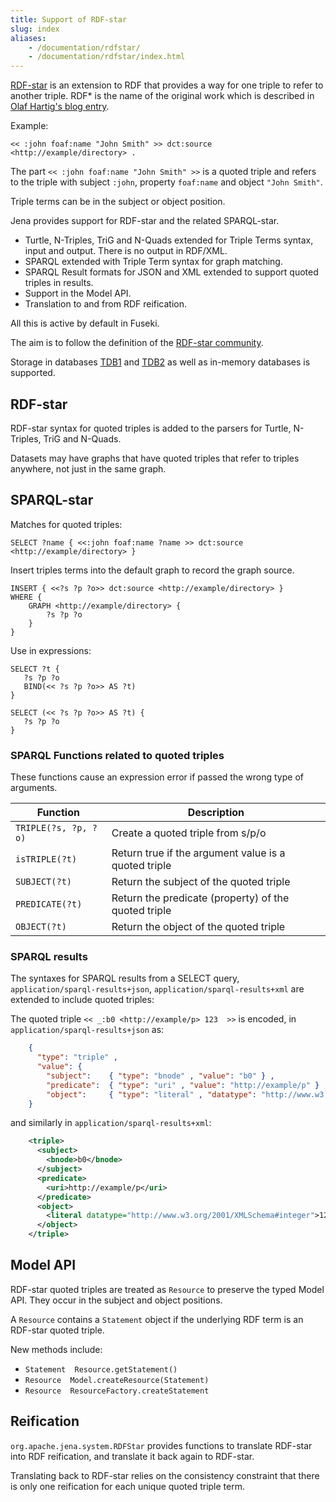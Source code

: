 ```yaml
---
title: Support of RDF-star
slug: index
aliases:
    - /documentation/rdfstar/
    - /documentation/rdfstar/index.html
---
```


[RDF-star](https://w3c.github.io/rdf-star/) is an extension to RDF that provides
a way for one triple to refer to another triple. RDF\* is the name of the
original work which is described in
[Olaf Hartig's blog entry](https://blog.liu.se/olafhartig/2019/01/10/position-statement-rdf-star-and-sparql-star/).

Example:

```turtle
<< :john foaf:name "John Smith" >> dct:source <http://example/directory> .
```

The part `<< :john foaf:name "John Smith" >>` is a quoted triple and refers to the triple with subject `:john`, property `foaf:name` and object `"John Smith"`.

Triple terms can be in the subject or object position.

Jena provides support for RDF-star and the related SPARQL-star.

* Turtle, N-Triples, TriG and N-Quads extended for Triple Terms syntax,
  input and output.  There is no output in RDF/XML.
* SPARQL extended with Triple Term syntax for graph matching.
* SPARQL Result formats for JSON and XML extended to support quoted triples in results.
* Support in the Model API.
* Translation to and from RDF reification.

All this is active by default in Fuseki.

The aim is to follow the definition of the [RDF-star community](https://w3c.github.io/rdf-star/).

Storage in databases [TDB1](/documentation/tdb) and [TDB2](/documentation/tdb2/)
as well as in-memory databases is supported.

## RDF-star

RDF-star syntax for quoted triples is added to the parsers for Turtle, N-Triples, TriG and N-Quads.

Datasets may have graphs that have quoted triples that refer to triples anywhere, not just in the same graph.

## SPARQL-star

Matches for quoted triples:

```sparql
SELECT ?name { <<:john foaf:name ?name >> dct:source <http://example/directory> }
```

Insert triples terms into the default graph to record the graph source.

```sparql
INSERT { <<?s ?p ?o>> dct:source <http://example/directory> }
WHERE {
    GRAPH <http://example/directory> {
        ?s ?p ?o
    }
}
```

Use in expressions:

```sparql
SELECT ?t {
   ?s ?p ?o 
   BIND(<< ?s ?p ?o>> AS ?t)
}
```
```sparql
SELECT (<< ?s ?p ?o>> AS ?t) {
   ?s ?p ?o 
}
```

### SPARQL Functions related to quoted triples

These functions cause an expression error if passed the wrong type of arguments.

| Function             | Description |
|----------------------|------------------------ |
| `TRIPLE(?s, ?p, ?o)` | Create a quoted triple from s/p/o                    |
| `isTRIPLE(?t)`       | Return true if the argument value is a quoted triple |
| `SUBJECT(?t)`        | Return the subject of the quoted triple               |
| `PREDICATE(?t)`      | Return the predicate (property) of the quoted triple  |
| `OBJECT(?t)`         | Return the object of the quoted triple                |

### SPARQL results

The syntaxes for SPARQL results from a SELECT query, `application/sparql-results+json`,
`application/sparql-results+xml` are extended to include quoted triples:

The quoted triple `<< _:b0 <http://example/p> 123  >>` is encoded, in
`application/sparql-results+json` as:

```json
    {
      "type": "triple" ,
      "value": {
        "subject":    { "type": "bnode" , "value": "b0" } ,
        "predicate":  { "type": "uri" , "value": "http://example/p" } ,
        "object":     { "type": "literal" , "datatype": "http://www.w3.org/2001/XMLSchema#integer" , "value": "123" }
    }
```

and similarly in `application/sparql-results+xml`:

```xml
    <triple>
      <subject>
        <bnode>b0</bnode>
      </subject>
      <predicate>
        <uri>http://example/p</uri>
      </predicate>
      <object>
        <literal datatype="http://www.w3.org/2001/XMLSchema#integer">123</literal>
      </object>
    </triple>
```

## Model API

RDF-star quoted triples are treated as `Resource` to preserve the typed Model API.
They occur in the subject and object positions.

A `Resource` contains a `Statement` object if the underlying RDF term is an RDF-star quoted triple.

New methods include:

* `Statement  Resource.getStatement()`
* `Resource  Model.createResource(Statement)`
* `Resource  ResourceFactory.createStatement`

## Reification

`org.apache.jena.system.RDFStar` provides functions to translate RDF-star into
RDF reification, and translate it back again to RDF-star.

Translating back to RDF-star relies on the consistency constraint that there is
only one reification for each unique quoted triple term.
